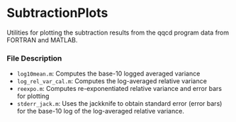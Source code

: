 # SubtractionPlots

Utilities for plotting the subtraction results from the qqcd program data from FORTRAN and MATLAB. 

### File Description 
- `log10mean.m`: Computes the base-10 logged averaged variance
- `log_rel_var_cal.m`: Computes the log-averaged relative variance
- `reexpo.m`: Computes re-exponentiated relative variance and error bars for plotting
- `stderr_jack.m`: Uses the jackknife to obtain standard error (error bars) for the base-10 log of the log-averaged relative variance.

